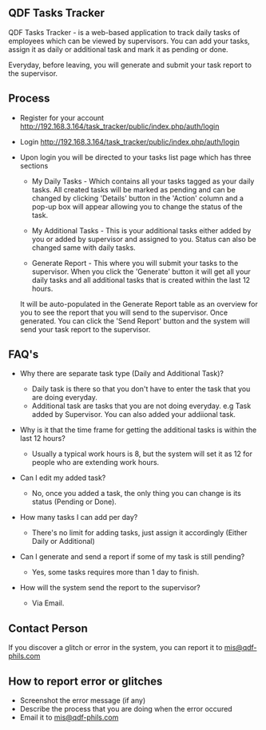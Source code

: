 ## QDF Tasks Tracker

QDF Tasks Tracker - is a web-based application to track daily tasks of employees which can be viewed by
supervisors. You can add your tasks, assign it as daily or additional task and mark it as pending or done.

Everyday, before leaving, you will generate and submit your task report to the supervisor.

## Process

* Register for your account http://192.168.3.164/task_tracker/public/index.php/auth/login
* Login http://192.168.3.164/task_tracker/public/index.php/auth/login
* Upon login you will be directed to your tasks list page which has three sections
	* My Daily Tasks - Which contains all your tasks tagged as your daily tasks. All created tasks will be marked as pending and can be changed by clicking 'Details' button in the 'Action' column and a pop-up box will appear allowing you to change the status of the task.

	* My Additional Tasks - This is your additional tasks either added by you or added by supervisor and assigned to you. Status can also be changed same with daily tasks.

	* Generate Report - This where you will submit your tasks to the supervisor. When you click the 'Generate' button it will get all your daily tasks and all additional tasks that is created within the last 12 hours.

	It will be auto-populated in the Generate Report table as an overview for you to see the report that you will send to the supervisor. Once generated. You can click the 'Send Report' button and the system will send your task report to the supervisor.


## FAQ's

* Why there are separate task type (Daily and Additional Task)?

	- Daily task is there so that you don't have to enter the task that you are doing everyday.
	- Additional task are tasks that you are not doing everyday. e.g Task added by Supervisor. You can also added your addiional task.

* Why is it that the time frame for getting the additional tasks is within the last 12 hours?

	- Usually a typical work hours is 8, but the system will set it as 12 for people who are extending work hours.

* Can I edit my added task?

	- No, once you added a task, the only thing you can change is its status (Pending or Done).

* How many tasks I can add per day?

	- There's no limit for adding tasks, just assign it accordingly (Either Daily or Additional)

* Can I generate and send a report if some of my task is still pending?

	- Yes, some tasks requires more than 1 day to finish.

* How will the system send the report to the supervisor?

	- Via Email.


## Contact Person

If you discover a glitch or error in the system, you can report it to mis@qdf-phils.com

## How to report error or glitches

* Screenshot the error message (if any)
* Describe the process that you are doing when the error occured
* Email it to mis@qdf-phils.com


